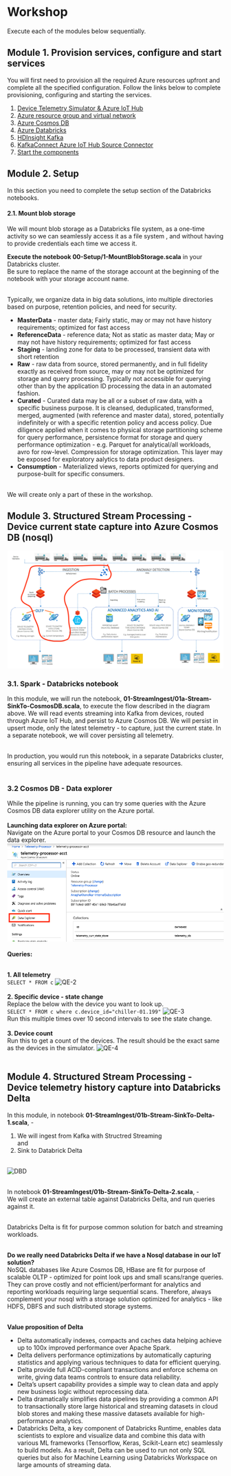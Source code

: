 # Workshop
Execute each of the modules below sequentially.

## Module 1. Provision services, configure and start services
You will first need to provision all the required Azure resources upfront and complete all the specified configuration.  Follow the links below to complete provisioning, configuring and starting the services.
1.  [Device Telemetry Simulator & Azure IoT Hub](Provisioning-1-AzureIoT.md)
2.  [Azure resource group and virtual network](Provisioning-2-Common.md)
3.  [Azure Cosmos DB](Provisioning-3-AzureCosmosDB.md)
4.  [Azure Databricks](Provisioning-4-AzureDatabricks.md)
5.  [HDInsight Kafka](Provisioning-5-Kafka.md)
6.  [KafkaConnect Azure IoT Hub Source Connector](Provisioning-6-KafkaConnect.md)
7.  [Start the components](Provisioning-7-StartTheComponents.md)

## Module 2. Setup 
In this section you need to complete the setup section of the Databricks notebooks.<br>

#### 2.1.  Mount blob storage

We will mount blob storage as a Databricks file system, as a one-time activity so we can seamlessly access it as a file system , and without having to provide credentials each time we access it.

**Execute the notebook 00-Setup/1-MountBlobStorage.scala** in your Databricks cluster.<br>
Be sure to replace the name of the storage account at the beginning of the notebook with your storage account name.<br><br>

Typically, we organize data in big data solutions, into multiple directories based on purpose, retention policies, and need for security.<br>
- **MasterData** - master data; Fairly static, may or may not have history requirements; optimized for fast access <br>
- **ReferenceData** - reference data; Not as static as master data; May or may not have history requirements; optimized for fast access <br>
- **Staging** - landing zone for data to be processed, transient data with short retention<br>
- **Raw** - raw data from source, stored permanently, and in full fidelity exactly as received from source, may or may not be optimized for storage and query processing.  Typically not accessible for querying other than by the application ID processing the data in an automated fashion.<br>
- **Curated** - Curated data may be all or a subset of raw data, with a specific business purpose.  It is cleansed, deduplicated, transformed, merged, augmented (with reference and master data), stored, potentially indefinitely or with a specific retention policy and access policy.  Due diligence applied when it comes to physical storage partitioning scheme for query performance, persistence format for storage and query performance optimization - e.g. Parquet for analytical/all workloads, avro for row-level.  Compression for storage optimization. This layer may be exposed for exploratory aalytics to data product designers.<br>
- **Consumption** - Materialized views, reports optimized for querying and purpose-built for specific consumers.<br><br>

We will create only a part of these in the workshop.

## Module 3. Structured Stream Processing - Device current state capture into Azure Cosmos DB (nosql)
![CurrentStateStore](../images/CurrentState.png)

### 3.1. Spark - Databricks notebook
In this module, we will run the notebook, **01-StreamIngest/01a-Stream-SinkTo-CosmosDB.scala**, to execute the flow described in the diagram above.  We will read events streaming into Kafka from devices, routed through Azure IoT Hub, and persist to Azure Cosmos DB.  We will persist in upsert mode, only the latest telemetry - to capture, just the current state.  In a separate notebook, we will cover persisting all telemetry.<br><br>

In production, you would run this notebook, in a separate Databricks cluster, ensuring all services in the pipeline have adequate resources.<br><br>

### 3.2 Cosmos DB - Data explorer
While the pipeline is running, you can try some queries with the Azure Cosmos DB data explorer utility on the Azure portal.<br><br>
**Launching data explorer on Azure portal:**<br>
Navigate on the Azure portal to your Cosmos DB resource and launch the data explorer.<br>
![QE-1](../images/cosmosdb-query-1.png)
<br><br>
**Queries:** <br><br>

**1. All telemetry**<br>
``` SELECT * FROM c ```
![QE-2](../images/cosmosdb-query-2.png)
<br><br>
**2. Specific device - state change**<br>
Replace the below with the device you want to look up.<br>
```SELECT * FROM c where c.device_id="chiller-01.199"```
![QE-3](../images/cosmosdb-query-3.png)
<br>
Run this multiple times over 10 second intervals to see the state change.
<br><br>
**3. Device count**<br>
Run this to get a count of the devices.  The result should be the exact same as the devices in the simulator.
![QE-4](../images/cosmosdb-query-4.png)
<br><br>

## Module 4. Structured Stream Processing - Device telemetry history capture into Databricks Delta
In this module, in notebook **01-StreamIngest/01b-Stream-SinkTo-Delta-1.scala**, - <br>
1.  We will ingest from Kafka with Structred Streaming <br>
and<br>
2.  Sink to Databrick Delta<br><br>

![DBD](../images/DatabricksDelta.png)
<br><br>

In notebook **01-StreamIngest/01b-Stream-SinkTo-Delta-2.scala**, - <br>
We will create an external table against Databricks Delta, and run queries against it.<br><br>

Databricks Delta is fit for purpose common solution for batch and streaming workloads.<br><br>

**Do we really need Databricks Delta if we have a Nosql database in our IoT solution?**<br>
NoSQL databases like Azure Cosmos DB, HBase are fit for purpose of scalable OLTP - optimized for point look ups and small scans/range queries.  They can prove costly and not efficient/performant for analytics and reporting workloads requiring large sequential scans.  Therefore, always complement your nosql with a storage solution optimized for analytics - like HDFS, DBFS and such distributed storage systems.<br><br>

**Value proposition of Delta**<br>
- Delta automatically indexes, compacts and caches data helping achieve up to 100x improved performance over Apache Spark. <br>
- Delta delivers performance optimizations by automatically capturing statistics and applying various techniques to data for efficient querying.<br>
- Delta provide full ACID-compliant transactions and enforce schema on write, giving data teams controls to ensure data reliability. <br>
- Deltaʼs upsert capability provides a simple way to clean data and apply new business logic without reprocessing data.<br>
- Delta dramatically simplifies data pipelines by providing a common API to transactionally store large historical and streaming datasets in cloud blob stores and making these massive datasets available for high-performance analytics.<br>
- Databricks Delta, a key component of Databricks Runtime, enables data scientists to explore and visualize data and combine this data with various ML frameworks (Tensorflow, Keras, Scikit-Learn etc) seamlessly to build models. As a result, Delta can be used to run not only SQL queries but also for Machine Learning using Databricks Workspace on large amounts of streaming data.<br><br>





